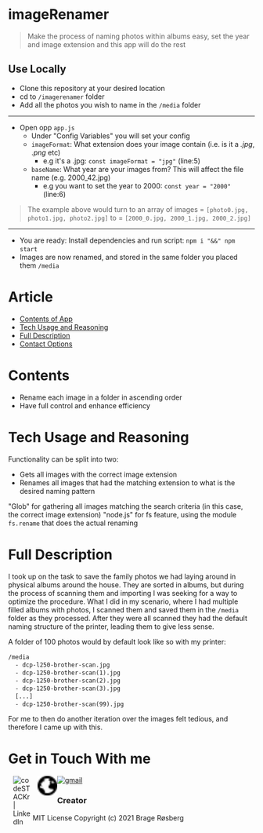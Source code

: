 # imageRenamer
> Make the process of naming photos within albums easy, set the year and image extension and this app will do the rest

## Use Locally
- Clone this repository at your desired location
- cd to ```/imagerenamer``` folder
- Add all the photos you wish to name in the ```/media``` folder
____
- Open opp ```app.js```
  - Under "Config Variables" you will set your config
  - ```imageFormat```: What extension does your image contain (i.e. is it a *.jpg*, .*png* etc)
    - e.g it's a .jpg: ```const imageFormat = "jpg"``` (line:5)
  - ```baseName```: What year are your images from? This will affect the file name (e.g. 2000_42.jpg)
    - e.g you want to set the year to 2000: ```const year = "2000"``` (line:6)
 > The example above would turn to an array of images = ```[photo0.jpg, photo1.jpg, photo2.jpg]``` to = ```[2000_0.jpg, 2000_1.jpg, 2000_2.jpg]```
 ___
 - You are ready: Install dependencies and run script: ``` npm i "&&" npm start ```
 - Images are now renamed, and stored in the same folder you placed them ```/media```


# Article
- [Contents of App](#contents)
- [Tech Usage and Reasoning](#tech-usage-and-reasoning)
- [Full Description](#full-description)
- [Contact Options](#get-in-touch-with-me)

# Contents
- Rename each image in a folder in ascending order 
- Have full control and enhance efficiency 

# Tech Usage and Reasoning
Functionality can be split into two: 
- Gets all images with the correct image extension
- Renames all images that had the matching extension to what is the desired naming pattern

"Glob" for gathering all images matching the search criteria (in this case, the correct image extension)
"node.js" for fs feature, using the module ```fs.rename``` that does the actual renaming

# Full Description
I took up on the task to save the family photos we had laying around in physical albums around the house. They are sorted in albums, but during the process of scanning them and importing I was seeking for a way to optimize the procedure.
What I did in my scenario, where I had multiple filled albums with photos, I scanned them and saved them in the ```/media``` folder as they processed. After they were all scanned they had the default naming structure of the printer, leading them to give less sense.

A folder of 100 photos would by default look like so with my printer: 
```
/media
  - dcp-l250-brother-scan.jpg
  - dcp-1250-brother-scan(1).jpg
  - dcp-1250-brother-scan(2).jpg
  - dcp-1250-brother-scan(3).jpg
  [...]
  - dcp-1250-brother-scan(99).jpg
```

For me to then do another iteration over the images felt tedious, and therefore I came up with this.

# Get in Touch With me
[<img align="left" style="margin-left: 10px;" alt="codeSTACKr | LinkedIn" width="40px" src="https://cdn.jsdelivr.net/npm/simple-icons@v3/icons/linkedin.svg" />][linkedin]
[<img align="left" style="margin-left: 10px;" alt="codeSTACKr.com" width="40px" src="https://raw.githubusercontent.com/iconic/open-iconic/master/svg/globe.svg" />][website]
<a href="mailto:bragecontact@gmail.com"><img width="40px" className="homepage__contact" alt="gmail" src="https://i.imgur.com/mo4E0Fb.png"/></a>

### Creator 
MIT License
Copyright (c) 2021 Brage Røsberg

[linkedin]: https://www.linkedin.com/in/brage-rosberg/
[website]: https://www.bragerosberg.com
[androidrepo]: https://github.com/bragerosberg/budget-manager-reactnative
